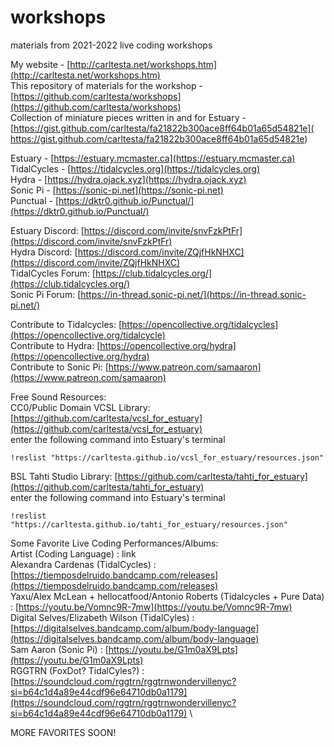 # workshops
materials from 2021-2022 live coding workshops

My website - [http://carltesta.net/workshops.htm](http://carltesta.net/workshops.htm) \
This repository of materials for the workshop - [https://github.com/carltesta/workshops](https://github.com/carltesta/workshops) \
Collection of miniature pieces written in and for Estuary -[https://gist.github.com/carltesta/fa21822b300ace8ff64b01a65d54821e]( https://gist.github.com/carltesta/fa21822b300ace8ff64b01a65d54821e)

Estuary - [https://estuary.mcmaster.ca](https://estuary.mcmaster.ca) \
TidalCycles - [https://tidalcycles.org](https://tidalcycles.org) \
Hydra - [https://hydra.ojack.xyz](https://hydra.ojack.xyz) \
Sonic Pi - [https://sonic-pi.net](https://sonic-pi.net) \
Punctual - [https://dktr0.github.io/Punctual/](https://dktr0.github.io/Punctual/)

Estuary Discord: [https://discord.com/invite/snvFzkPtFr](https://discord.com/invite/snvFzkPtFr) \
Hydra Discord: [https://discord.com/invite/ZQjfHkNHXC](https://discord.com/invite/ZQjfHkNHXC) \
TidalCycles Forum: [https://club.tidalcycles.org/](https://club.tidalcycles.org/) \
Sonic Pi Forum: [https://in-thread.sonic-pi.net/](https://in-thread.sonic-pi.net/)

Contribute to Tidalcycles: [https://opencollective.org/tidalcycles](https://opencollective.org/tidalcycle) \
Contribute to Hydra: [https://opencollective.org/hydra](https://opencollective.org/hydra) \
Contribute to Sonic Pi: [https://www.patreon.com/samaaron](https://www.patreon.com/samaaron)

Free Sound Resources: \
CC0/Public Domain VCSL Library: [https://github.com/carltesta/vcsl_for_estuary](https://github.com/carltesta/vcsl_for_estuary) \
enter the following command into Estuary's terminal 
```
!reslist "https://carltesta.github.io/vcsl_for_estuary/resources.json"
```

BSL Tahti Studio Library: [https://github.com/carltesta/tahti_for_estuary](https://github.com/carltesta/tahti_for_estuary) \
enter the following command into Estuary's terminal 
```
!reslist "https://carltesta.github.io/tahti_for_estuary/resources.json"
```

Some Favorite Live Coding Performances/Albums: \
Artist (Coding Language) : link \
Alexandra Cardenas (TidalCycles) : [https://tiemposdelruido.bandcamp.com/releases](https://tiemposdelruido.bandcamp.com/releases) \
Yaxu/Alex McLean + hellocatfood/Antonio Roberts (Tidalcycles + Pure Data) : [https://youtu.be/Vomnc9R-7mw](https://youtu.be/Vomnc9R-7mw) \
Digital Selves/Elizabeth Wilson (TidalCyles) : [https://digitalselves.bandcamp.com/album/body-language](https://digitalselves.bandcamp.com/album/body-language) \
Sam Aaron (Sonic Pi) : [https://youtu.be/G1m0aX9Lpts](https://youtu.be/G1m0aX9Lpts) \
RGGTRN (FoxDot? TidalCyles?) : [https://soundcloud.com/rggtrn/rggtrnwondervillenyc?si=b64c1d4a89e44cdf96e64710db0a1179](https://soundcloud.com/rggtrn/rggtrnwondervillenyc?si=b64c1d4a89e44cdf96e64710db0a1179) \

MORE FAVORITES SOON!
